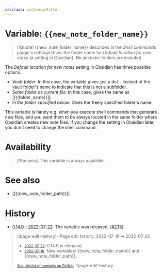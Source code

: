 ```yaml
---
cssclass: customiseTitle
---
```

# Variable: `{{new_note_folder_name}}`
> [!Quote] {{new_note_folder_name}} described in the *Shell commands* plugin's settings
> Gives the folder name for *Default location for new notes* (a setting in Obsidian). No ancestor folders are included.

The *Default location for new notes* setting in Obsidian has three possible options:
- *Vault folder*: In this case, the variable gives just a dot `.` instead of the vault folder's name to indicate that this is not a subfolder.
- *Same folder as current file*: In this case, gives the same as [[{{folder_name}}]].
- *In the folder specified below*: Gives the freely specified folder's name.

This variable is handy e.g. when you execute shell commands that generate new files, and you want them to be always located in the same folder where Obsidian creates new note files. If you change the setting in Obsidian later, you don't need to change the shell command.

# Availability
> [!Success] This variable is always available.

# See also
- [[{{new_note_folder_path}}]]

# History
- [0.14.0 - 2022-07-22](https://github.com/Taitava/obsidian-shellcommands/blob/main/CHANGELOG.md#0140---2022-07-22): The variable was released. ([#235](https://github.com/Taitava/obsidian-shellcommands/issues/235)).

> [!page-edit-history]- Page edit history: 2022-07-16 &#10132; 2022-07-22
> - [<small>2022-07-22</small>](https://github.com/Taitava/obsidian-shellcommands-documentation/commit/5f492a6510449bdbf0a873382f08d7d7ef9863c3): 0.14.0 is released.
> - [<small>2022-07-16</small>](https://github.com/Taitava/obsidian-shellcommands-documentation/commit/12b7600cbffc94290e9fe54476b395cb93a02e7f): New variables: {{new_note_folder_name}} and {{new_note_folder_path}}.
> 
> [<small>See this list of commits on GitHub</small>](https://github.com/Taitava/obsidian-shellcommands-documentation/commits/main/Variables/%7B%7Bnew_note_folder_name%7D%7D.md).
> ^page-edit-history